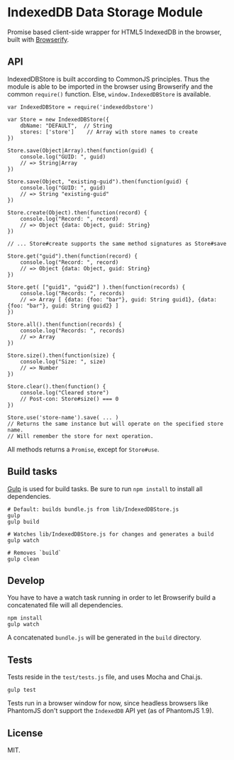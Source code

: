 # IndexedDB Data Storage Module

Promise based client-side wrapper for HTML5 IndexedDB in the browser, built with [Browserify](http://browserify.org/).

## API

IndexedDBStore is built according to CommonJS principles. Thus the module is able to be imported in the browser using Browserify and the common `require()` function. Else, `window.IndexedDBStore` is available.

	var IndexedDBStore = require('indexeddbstore')

	var Store = new IndexedDBStore({
		dbName: "DEFAULT",	// String
		stores: ['store']	 // Array with store names to create
	})

	Store.save(Object|Array).then(function(guid) {
		console.log("GUID: ", guid)
		// => String|Array
	})

	Store.save(Object, "existing-guid").then(function(guid) {
		console.log("GUID: ", guid)
		// => String "existing-guid"
	})

	Store.create(Object).then(function(record) {
		console.log("Record: ", record)
		// => Object {data: Object, guid: String}
	})

	// ... Store#create supports the same method signatures as Store#save

	Store.get("guid").then(function(record) {
		console.log("Record: ", record)
		// => Object {data: Object, guid: String}
	})

	Store.get( ["guid1", "guid2"] ).then(function(records) {
		console.log("Records: ", records)
		// => Array [ {data: {foo: "bar"}, guid: String guid1}, {data: {foo: "bar"}, guid: String guid2} ]
	})

	Store.all().then(function(records) {
		console.log("Records: ", records)
		// => Array
	})

	Store.size().then(function(size) {
		console.log("Size: ", size)
		// => Number
	})

	Store.clear().then(function() {
		console.log("Cleared store")
		// Post-con: Store#size() === 0
	})

	Store.use('store-name').save( ... )
	// Returns the same instance but will operate on the specified store name.
	// Will remember the store for next operation.

All methods returns a `Promise`, except for `Store#use`.

## Build tasks

[Gulp](http://gulpjs.com/) is used for build tasks. Be sure to run `npm install` to install all dependencies.

	# Default: builds bundle.js from lib/IndexedDBStore.js
	gulp
	gulp build

	# Watches lib/IndexedDBStore.js for changes and generates a build
	gulp watch

	# Removes `build`
	gulp clean

## Develop

You have to have a watch task running in order to let Browserify build a concatenated file will all dependencies.

	npm install
	gulp watch

A concatenated `bundle.js` will be generated in the `build` directory.

## Tests

Tests reside in the `test/tests.js` file, and uses Mocha and Chai.js.

	gulp test

Tests run in a browser window for now, since headless browsers like PhantomJS don't support the `IndexedDB` API yet (as of PhantomJS 1.9).

## License

MIT.
